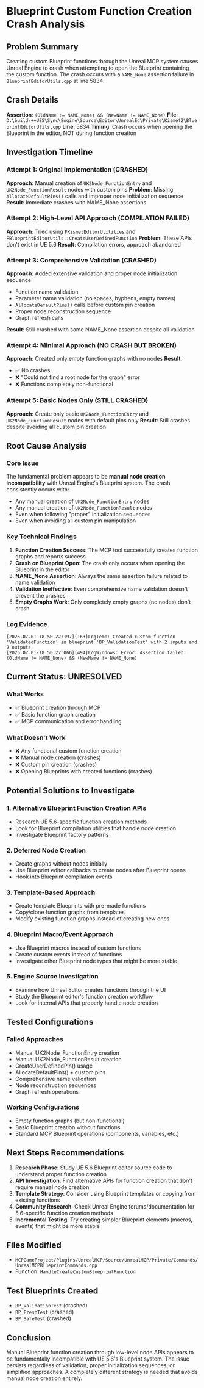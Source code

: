 # Blueprint Custom Function Creation Crash Analysis

## Problem Summary
Creating custom Blueprint functions through the Unreal MCP system causes Unreal Engine to crash when attempting to open the Blueprint containing the custom function. The crash occurs with a `NAME_None` assertion failure in `BlueprintEditorUtils.cpp` at line 5834.

## Crash Details
**Assertion**: `(OldName != NAME_None) && (NewName != NAME_None)`
**File**: `D:\build\++UE5\Sync\Engine\Source\Editor\UnrealEd\Private\Kismet2\BlueprintEditorUtils.cpp`
**Line**: 5834
**Timing**: Crash occurs when opening the Blueprint in the editor, NOT during function creation

## Investigation Timeline

### Attempt 1: Original Implementation (CRASHED)
**Approach**: Manual creation of `UK2Node_FunctionEntry` and `UK2Node_FunctionResult` nodes with custom pins
**Problem**: Missing `AllocateDefaultPins()` calls and improper node initialization sequence
**Result**: Immediate crashes with NAME_None assertions

### Attempt 2: High-Level API Approach (COMPILATION FAILED)
**Approach**: Tried using `FKismetEditorUtilities` and `FBlueprintEditorUtils::CreateUserDefinedFunction`
**Problem**: These APIs don't exist in UE 5.6
**Result**: Compilation errors, approach abandoned

### Attempt 3: Comprehensive Validation (CRASHED)
**Approach**: Added extensive validation and proper node initialization sequence
- Function name validation 
- Parameter name validation (no spaces, hyphens, empty names)
- `AllocateDefaultPins()` calls before custom pin creation
- Proper node reconstruction sequence
- Graph refresh calls

**Result**: Still crashed with same NAME_None assertion despite all validation

### Attempt 4: Minimal Approach (NO CRASH BUT BROKEN)
**Approach**: Created only empty function graphs with no nodes
**Result**: 
- ✅ No crashes
- ❌ "Could not find a root node for the graph" error
- ❌ Functions completely non-functional

### Attempt 5: Basic Nodes Only (STILL CRASHED)
**Approach**: Create only basic `UK2Node_FunctionEntry` and `UK2Node_FunctionResult` nodes with default pins only
**Result**: Still crashes despite avoiding all custom pin creation

## Root Cause Analysis

### Core Issue
The fundamental problem appears to be **manual node creation incompatibility** with Unreal Engine's Blueprint system. The crash consistently occurs with:
- Any manual creation of `UK2Node_FunctionEntry` nodes
- Any manual creation of `UK2Node_FunctionResult` nodes  
- Even when following "proper" initialization sequences
- Even when avoiding all custom pin manipulation

### Key Technical Findings

1. **Function Creation Success**: The MCP tool successfully creates function graphs and reports success
2. **Crash on Blueprint Open**: The crash only occurs when opening the Blueprint in the editor
3. **NAME_None Assertion**: Always the same assertion failure related to name validation
4. **Validation Ineffective**: Even comprehensive name validation doesn't prevent the crashes
5. **Empty Graphs Work**: Only completely empty graphs (no nodes) don't crash

### Log Evidence
```
[2025.07.01-18.50.22:197][163]LogTemp: Created custom function 'ValidatedFunction' in blueprint 'BP_ValidationTest' with 2 inputs and 2 outputs
[2025.07.01-18.50.27:066][494]LogWindows: Error: Assertion failed: (OldName != NAME_None) && (NewName != NAME_None)
```

## Current Status: UNRESOLVED

### What Works
- ✅ Blueprint creation through MCP
- ✅ Basic function graph creation
- ✅ MCP communication and error handling

### What Doesn't Work  
- ❌ Any functional custom function creation
- ❌ Manual node creation (crashes)
- ❌ Custom pin creation (crashes)
- ❌ Opening Blueprints with created functions (crashes)

## Potential Solutions to Investigate

### 1. Alternative Blueprint Function Creation APIs
- Research UE 5.6-specific function creation methods
- Look for Blueprint compilation utilities that handle node creation
- Investigate Blueprint factory patterns

### 2. Deferred Node Creation
- Create graphs without nodes initially
- Use Blueprint editor callbacks to create nodes after Blueprint opens
- Hook into Blueprint compilation events

### 3. Template-Based Approach
- Create template Blueprints with pre-made functions
- Copy/clone function graphs from templates
- Modify existing function graphs instead of creating new ones

### 4. Blueprint Macro/Event Approach
- Use Blueprint macros instead of custom functions
- Create custom events instead of functions
- Investigate other Blueprint node types that might be more stable

### 5. Engine Source Investigation
- Examine how Unreal Editor creates functions through the UI
- Study the Blueprint editor's function creation workflow
- Look for internal APIs that properly handle node creation

## Tested Configurations

### Failed Approaches
- Manual UK2Node_FunctionEntry creation
- Manual UK2Node_FunctionResult creation  
- CreateUserDefinedPin() usage
- AllocateDefaultPins() + custom pins
- Comprehensive name validation
- Node reconstruction sequences
- Graph refresh operations

### Working Configurations
- Empty function graphs (but non-functional)
- Basic Blueprint creation without functions
- Standard MCP Blueprint operations (components, variables, etc.)

## Next Steps Recommendations

1. **Research Phase**: Study UE 5.6 Blueprint editor source code to understand proper function creation
2. **API Investigation**: Find alternative APIs for function creation that don't require manual node creation
3. **Template Strategy**: Consider using Blueprint templates or copying from existing functions
4. **Community Research**: Check Unreal Engine forums/documentation for 5.6-specific function creation methods
5. **Incremental Testing**: Try creating simpler Blueprint elements (macros, events) that might be more stable

## Files Modified
- `MCPGameProject/Plugins/UnrealMCP/Source/UnrealMCP/Private/Commands/UnrealMCPBlueprintCommands.cpp`
- Function: `HandleCreateCustomBlueprintFunction`

## Test Blueprints Created
- `BP_ValidationTest` (crashed)
- `BP_FreshTest` (crashed) 
- `BP_SafeTest` (crashed)

## Conclusion
Manual Blueprint function creation through low-level node APIs appears to be fundamentally incompatible with UE 5.6's Blueprint system. The issue persists regardless of validation, proper initialization sequences, or simplified approaches. A completely different strategy is needed that avoids manual node creation entirely. 